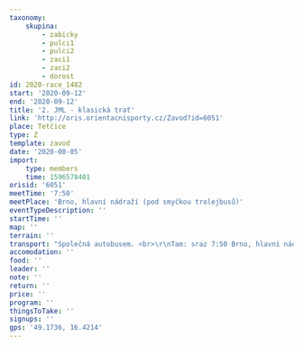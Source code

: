 ```yaml
---
taxonomy:
    skupina:
        - zabicky
        - pulci1
        - pulci2
        - zaci1
        - zaci2
        - dorost
id: 2020-race_1482
start: '2020-09-12'
end: '2020-09-12'
title: '2. JML - klasická trať'
link: 'http://oris.orientacnisporty.cz/Zavod?id=6051'
place: Tetčice
type: Z
template: zavod
date: '2020-08-05'
import:
    type: members
    time: 1596578401
orisid: '6051'
meetTime: '7:50'
meetPlace: 'Brno, hlavní nádraží (pod smyčkou trolejbusů)'
eventTypeDescription: ''
startTime: ''
map: ''
terrain: ''
transport: "Společná autobusem. <br>\r\nTam: sraz 7:50 Brno, hlavní nádraží (pod smyčkou trolejbusů) - GPS: 49.1920731N, 16.6135669E\r\nZpět: příjezd do Brna 16:00, Bohéma (ul. Roosveltova u Janáčkova divadla)"
accomodation: ''
food: ''
leader: ''
note: ''
return: ''
price: ''
program: ''
thingsToTake: ''
signups: ''
gps: '49.1736, 16.4214'
---
```


